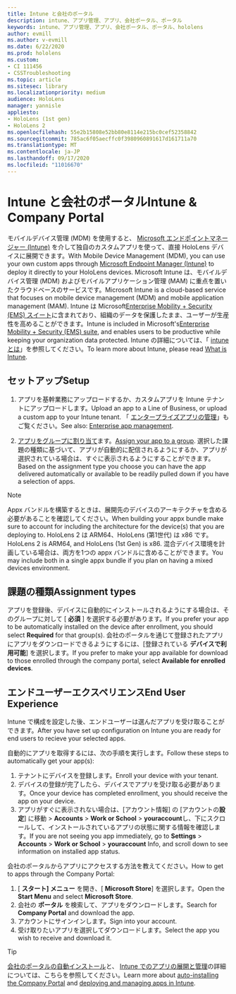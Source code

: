 ```yaml
---
title: Intune と会社のポータル
description: intune、アプリ管理、アプリ、会社ポータル、ポータル
keywords: intune、アプリ管理、アプリ、会社ポータル、ポータル、hololens
author: evmill
ms.author: v-evmill
ms.date: 6/22/2020
ms.prod: hololens
ms.custom:
- CI 111456
- CSSTroubleshooting
ms.topic: article
ms.sitesec: library
ms.localizationpriority: medium
audience: HoloLens
manager: yannisle
appliesto:
- HoloLens (1st gen)
- HoloLens 2
ms.openlocfilehash: 55e2b15808e52bb80e8114e215bc0cef52358842
ms.sourcegitcommit: 785ac6f05aecffc0f3980960891617d161711a70
ms.translationtype: MT
ms.contentlocale: ja-JP
ms.lasthandoff: 09/17/2020
ms.locfileid: "11016670"
---
```

# <span data-ttu-id="a6101-104">Intune と会社のポータル</span><span class="sxs-lookup"><span data-stu-id="a6101-104">Intune & Company Portal</span></span>

<span data-ttu-id="a6101-105">モバイルデバイス管理 (MDM) を使用すると、 [Microsoft エンドポイントマネージャー (Intune)](https://docs.microsoft.com/intune/windows-holographic-for-business) を介して独自のカスタムアプリを使って、直接 HoloLens デバイスに展開できます。</span><span class="sxs-lookup"><span data-stu-id="a6101-105">With Mobile Device Management (MDM), you can use your own custom apps through [Microsoft Endpoint Manager (Intune)](https://docs.microsoft.com/intune/windows-holographic-for-business) to deploy it directly to your HoloLens devices.</span></span> <span data-ttu-id="a6101-106">Microsoft Intune は、モバイルデバイス管理 (MDM) およびモバイルアプリケーション管理 (MAM) に重点を置いたクラウドベースのサービスです。</span><span class="sxs-lookup"><span data-stu-id="a6101-106">Microsoft Intune is a cloud-based service that focuses on mobile device management (MDM) and mobile application management (MAM).</span></span> <span data-ttu-id="a6101-107">Intune は Microsoft[Enterprise Mobility + Security (EMS) スイート](https://www.microsoft.com/microsoft-365/enterprise-mobility-security)に含まれており、組織のデータを保護したまま、ユーザーが生産性を高めることができます。</span><span class="sxs-lookup"><span data-stu-id="a6101-107">Intune is included in Microsoft's[Enterprise Mobility + Security (EMS) suite](https://www.microsoft.com/microsoft-365/enterprise-mobility-security), and enables users to be productive while keeping your organization data protected.</span></span> <span data-ttu-id="a6101-108">Intune の詳細については、「 [intune とは](https://docs.microsoft.com/mem/intune/fundamentals/what-is-intune)」を参照してください。</span><span class="sxs-lookup"><span data-stu-id="a6101-108">To learn more about Intune, please read [What is Intune](https://docs.microsoft.com/mem/intune/fundamentals/what-is-intune).</span></span>

## <span data-ttu-id="a6101-109">セットアップ</span><span class="sxs-lookup"><span data-stu-id="a6101-109">Setup</span></span>

1. <span data-ttu-id="a6101-110">アプリを基幹業務にアップロードするか、カスタムアプリを Intune テナントにアップロードします。</span><span class="sxs-lookup"><span data-stu-id="a6101-110">Upload an app to a Line of Business, or upload a custom app to your Intune tenant.</span></span> <span data-ttu-id="a6101-111">「 [エンタープライズアプリの管理](https://docs.microsoft.com/windows/client-management/mdm/enterprise-app-management)」もご覧ください。</span><span class="sxs-lookup"><span data-stu-id="a6101-111">See also: [Enterprise app management](https://docs.microsoft.com/windows/client-management/mdm/enterprise-app-management).</span></span>

2. <span data-ttu-id="a6101-112">[アプリをグループに割り当て](https://docs.microsoft.com/mem/intune/apps/apps-deploy)ます。</span><span class="sxs-lookup"><span data-stu-id="a6101-112">[Assign your app to a group](https://docs.microsoft.com/mem/intune/apps/apps-deploy).</span></span> <span data-ttu-id="a6101-113">選択した課題の種類に基づいて、アプリが自動的に配信されるようにするか、アプリが選択されている場合は、すぐに表示されるようにすることができます。</span><span class="sxs-lookup"><span data-stu-id="a6101-113">Based on the assignment type you choose you can have the app delivered automatically or available to be readily pulled down if you have a selection of apps.</span></span> 

> [!NOTE] 
> <span data-ttu-id="a6101-114">Appx バンドルを構築するときは、展開先のデバイスのアーキテクチャを含める必要があることを確認してください。</span><span class="sxs-lookup"><span data-stu-id="a6101-114">When building your appx bundle make sure to account for including the architecture for the device(s) that you are deploying to.</span></span> <span data-ttu-id="a6101-115">HoloLens 2 は ARM64、HoloLens (第1世代) は x86 です。</span><span class="sxs-lookup"><span data-stu-id="a6101-115">HoloLens 2 is ARM64, and HoloLens (1st Gen) is x86.</span></span> <span data-ttu-id="a6101-116">混合デバイス環境を計画している場合は、両方を1つの appx バンドルに含めることができます。</span><span class="sxs-lookup"><span data-stu-id="a6101-116">You may include both in a single appx bundle if you plan on having a mixed devices environment.</span></span>

## <span data-ttu-id="a6101-117">課題の種類</span><span class="sxs-lookup"><span data-stu-id="a6101-117">Assignment types</span></span>

<span data-ttu-id="a6101-118">アプリを登録後、デバイスに自動的にインストールされるようにする場合は、そのグループに対して [ **必須** ] を選択する必要があります。</span><span class="sxs-lookup"><span data-stu-id="a6101-118">If you prefer your app to be automatically installed on the device after enrollment, you should select **Required** for that group(s).</span></span>
<span data-ttu-id="a6101-119">会社のポータルを通じて登録されたアプリにアプリをダウンロードできるようにするには、[登録されている **デバイスで利用可能**] を選択します。</span><span class="sxs-lookup"><span data-stu-id="a6101-119">If you prefer to make your app available for download to those enrolled through the company portal, select **Available for enrolled devices**.</span></span>


## <span data-ttu-id="a6101-120">エンドユーザーエクスペリエンス</span><span class="sxs-lookup"><span data-stu-id="a6101-120">End User Experience</span></span>

<span data-ttu-id="a6101-121">Intune で構成を設定した後、エンドユーザーは選んだアプリを受け取ることができます。</span><span class="sxs-lookup"><span data-stu-id="a6101-121">After you have set up configuration on Intune you are ready for end users to recieve your selected apps.</span></span>

<span data-ttu-id="a6101-122">自動的にアプリを取得するには、次の手順を実行します。</span><span class="sxs-lookup"><span data-stu-id="a6101-122">Follow these steps to automatically get your app(s):</span></span>
1. <span data-ttu-id="a6101-123">テナントにデバイスを登録します。</span><span class="sxs-lookup"><span data-stu-id="a6101-123">Enroll your device with your tenant.</span></span> 
2. <span data-ttu-id="a6101-124">デバイスの登録が完了したら、デバイスでアプリを受け取る必要があります。</span><span class="sxs-lookup"><span data-stu-id="a6101-124">Once your device has completed enrollment, you should receive the app on your device.</span></span> 
3. <span data-ttu-id="a6101-125">アプリがすぐに表示されない場合は、[アカウント情報] の [アカウントの**設定**] に移動  >  **Accounts**  >  **Work or School**  >  **youraccount**し、下にスクロールして、インストールされているアプリの状態に関する情報を確認します。</span><span class="sxs-lookup"><span data-stu-id="a6101-125">If you are not seeing you app immediately, go to **Settings** > **Accounts** > **Work or School** > **youraccount** Info, and scroll down to see information on installed app status.</span></span>

<span data-ttu-id="a6101-126">会社のポータルからアプリにアクセスする方法を教えてください。</span><span class="sxs-lookup"><span data-stu-id="a6101-126">How to get to apps through the Company Portal:</span></span>
1. <span data-ttu-id="a6101-127">[ **スタート] メニュー** を開き、[ **Microsoft Store**] を選択します。</span><span class="sxs-lookup"><span data-stu-id="a6101-127">Open the **Start Menu** and select **Microsoft Store**.</span></span> 
2. <span data-ttu-id="a6101-128">会社の **ポータル** を検索して、アプリをダウンロードします。</span><span class="sxs-lookup"><span data-stu-id="a6101-128">Search for **Company Portal** and download the app.</span></span>
3. <span data-ttu-id="a6101-129">アカウントにサインインします。</span><span class="sxs-lookup"><span data-stu-id="a6101-129">Sign into your account.</span></span>
4. <span data-ttu-id="a6101-130">受け取りたいアプリを選択してダウンロードします。</span><span class="sxs-lookup"><span data-stu-id="a6101-130">Select the app you wish to receive and download it.</span></span>

> [!Tip]
> <span data-ttu-id="a6101-131">[会社のポータルの自動インストール](https://docs.microsoft.com/mem/intune/apps/company-portal-app)と、 [Intune でのアプリの展開と管理](https://docs.microsoft.com/mem/intune/fundamentals/windows-holographic-for-business#deploy-and-manage-apps)の詳細については、こちらを参照してください。</span><span class="sxs-lookup"><span data-stu-id="a6101-131">Learn more about [auto-installing the Company Portal](https://docs.microsoft.com/mem/intune/apps/company-portal-app) and [deploying and managing apps in Intune](https://docs.microsoft.com/mem/intune/fundamentals/windows-holographic-for-business#deploy-and-manage-apps).</span></span>
